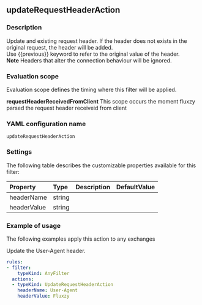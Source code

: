 ## updateRequestHeaderAction

### Description

Update and existing request header. If the header does not exists in the original request, the header will be added. <br/>Use {{previous}} keyword to refer to the original value of the header. <br/><strong>Note</strong> Headers that alter the connection behaviour will be ignored.

### Evaluation scope

Evaluation scope defines the timing where this filter will be applied. 

**requestHeaderReceivedFromClient** This scope occurs the moment fluxzy parsed the request header receiveid from client

### YAML configuration name

    updateRequestHeaderAction

### Settings

The following table describes the customizable properties available for this filter: 

| Property | Type | Description | DefaultValue |
| :------- | :------- | :------- | -------- |
| headerName | string |  |  |
| headerValue | string |  |  |

### Example of usage

The following examples apply this action to any exchanges

Update the User-Agent header.

```yaml
rules:
- filter:
    typeKind: AnyFilter
  actions:
  - typeKind: UpdateRequestHeaderAction
    headerName: User-Agent
    headerValue: Fluxzy
```



